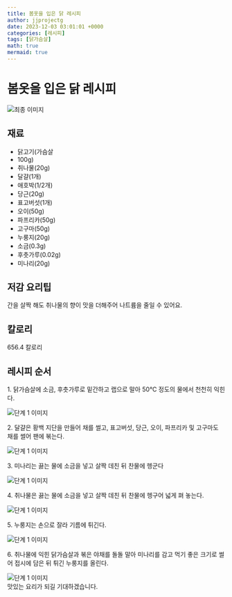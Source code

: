 ```yaml
---
title: 봄옷을 입은 닭 레시피
author: jjprojectg
date: 2023-12-03 03:01:01 +0000
categories: [레시피]
tags: [닭가슴살]
math: true
mermaid: true
---
```

<meta name="og:type" content="website"/>
<meta charset="UTF-8"/>
<div class="header">
  <h1>봄옷을 입은 닭 레시피</h1>
</div>

<div class="container my-4">
  <div class="row">
    <div class="col-12 col-md-6">
      <div class="recipe-image">
        <img src="http://www.foodsafetykorea.go.kr/uploadimg/cook/10_00565_2.png" class="step-image" alt="최종 이미지"/>
      </div>
    </div>
    <div class="col-12 col-md-6">
      <div class="ingredients">
        <h2>재료</h2>
        <ul class="card">
          <li> 닭고기(가슴살 </li>
          <li>  100g) </li>
          <li>  취나물(20g) </li>
          <li>  달걀(1개) </li>
          <li>  애호박(1/2개) </li>
          <li> 당근(20g) </li>
          <li>  표고버섯(1개) </li>
          <li>  오이(50g) </li>
          <li>  파프리카(50g) </li>
          <li> 고구마(50g) </li>
          <li>  누룽지(20g) </li>
          <li>  소금(0.3g) </li>
          <li>  후춧가루(0.02g) </li>
          <li> 미나리(20g) </li>
</ul>
      </div>
    </div>
    <div class="col-12 col-md-6">
      <div class="ingredients">
        <h2>저감 요리팁</h2>
        <div class="card"> 
          <p>
            간을 살짝 해도 취나물의 향이 맛을 더해주어 나트륨을 줄일 수 있어요.
          </p>
        </div>
      </div>
      <div class="ingredients">
        <h2>칼로리</h2>
        <div class="card"> 
          <p>
            656.4 칼로리
          </p>
        </div>
      </div>
    </div>
  </div>

  <h2 class="my-4">레시피 순서</h2>
  <div class="card recipe-card">
    <div class="card-body recipe-step">
      <p class="card-text step-description">1. 닭가슴살에 소금, 후춧가루로
밑간하고 랩으로 말아 50℃ 정도의
물에서 천천히 익힌다.</p>
      <img src="http://www.foodsafetykorea.go.kr/uploadimg/cook/20_00565_1.png" alt="단계 1 이미지" class="step-image"/>
    </div>
  </div>
  <div class="card recipe-card">
    <div class="card-body recipe-step">
      <p class="card-text step-description">2. 달걀은 황백 지단을 만들어 채를 썰고,
표고버섯, 당근, 오이, 파프리카 및
고구마도 채를 썰어 팬에 볶는다.</p>
      <img src="http://www.foodsafetykorea.go.kr/uploadimg/cook/20_00565_2.png" alt="단계 1 이미지" class="step-image"/>
    </div>
  </div>
  <div class="card recipe-card">
    <div class="card-body recipe-step">
      <p class="card-text step-description">3. 미나리는 끓는 물에 소금을 넣고 살짝
데친 뒤 찬물에 헹군다</p>
      <img src="http://www.foodsafetykorea.go.kr/uploadimg/cook/20_00565_3.png" alt="단계 1 이미지" class="step-image"/>
    </div>
  </div>
  <div class="card recipe-card">
    <div class="card-body recipe-step">
      <p class="card-text step-description">4. 취나물은 끓는 물에 소금을 넣고 살짝
데친 뒤 찬물에 헹구어 넓게 펴 놓는다.</p>
      <img src="http://www.foodsafetykorea.go.kr/uploadimg/cook/20_00565_4.png" alt="단계 1 이미지" class="step-image"/>
    </div>
  </div>
  <div class="card recipe-card">
    <div class="card-body recipe-step">
      <p class="card-text step-description">5. 누룽지는 손으로 잘라 기름에 튀긴다.</p>
      <img src="http://www.foodsafetykorea.go.kr/uploadimg/cook/20_00565_5.png" alt="단계 1 이미지" class="step-image"/>
    </div>
  </div>
  <div class="card recipe-card">
    <div class="card-body recipe-step">
      <p class="card-text step-description">6. 취나물에 익힌 닭가슴살과 볶은 야채를
돌돌 말아 미나리를 감고 먹기 좋은
크기로 썰어 접시에 담은 뒤 튀긴
누룽지를 올린다.</p>
      <img src="http://www.foodsafetykorea.go.kr/uploadimg/cook/20_00565_6.png" alt="단계 1 이미지" class="step-image"/>
    </div>
  </div>

</div>
맛있는 요리가 되길 기대하겠습니다.
